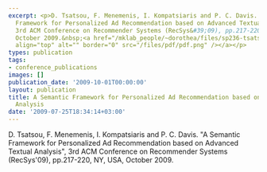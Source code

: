 ```yaml
---
excerpt: <p>D. Tsatsou, F. Menemenis, I. Kompatsiaris and P. C. Davis. &quot;A Semantic
  Framework for Personalized Ad Recommendation based on Advanced Textual Analysis&quot;,
  3rd ACM Conference on Recommender Systems (RecSys&#39;09), pp.217-220, NY, USA,
  October 2009.&nbsp;<a href="/mklab_people/~dorothea/files/sp236-tsatsou.pdf"><img
  align="top" alt="" border="0" src="/files/pdf/pdf.png" /></a></p>
types: publication
tags:
- conference_publications
images: []
publication_date: '2009-10-01T00:00:00'
layout: publication
title: A Semantic Framework for Personalized Ad Recommendation based on Advanced Textual
  Analysis
date: '2009-07-25T18:34:14+03:00'
---
```

<p>D. Tsatsou, F. Menemenis, I. Kompatsiaris and P. C. Davis. &quot;A Semantic Framework for Personalized Ad Recommendation based on Advanced Textual Analysis&quot;, 3rd ACM Conference on Recommender Systems (RecSys&#39;09), pp.217-220, NY, USA, October 2009.&nbsp;<a href="/mklab_people/~dorothea/files/sp236-tsatsou.pdf"><img align="top" alt="" border="0" src="/files/pdf/pdf.png" /></a></p>
